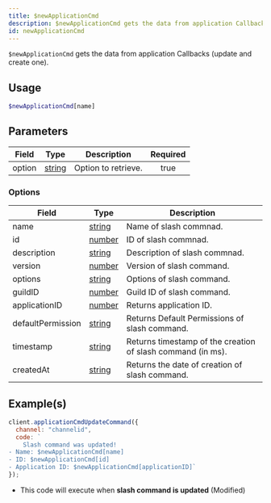 ```yaml
---
title: $newApplicationCmd
description: $newApplicationCmd gets the data from application Callbacks (update and create one).
id: newApplicationCmd
---
```


`$newApplicationCmd` gets the data from application Callbacks (update and create one).

## Usage

```php
$newApplicationCmd[name]
```

## Parameters

| Field  | Type                                                                                              | Description         | Required |
| ------ | ------------------------------------------------------------------------------------------------- | ------------------- | :------: |
| option | [string](https://developer.mozilla.org/en-US/docs/Web/JavaScript/Reference/Global_Objects/String) | Option to retrieve. |   true   |

### Options

| Field             | Type                                                                                              | Description                                                 |
| ----------------- | ------------------------------------------------------------------------------------------------- | ----------------------------------------------------------- |
| name              | [string](https://developer.mozilla.org/en-US/docs/Web/JavaScript/Reference/Global_Objects/String) | Name of slash commnad.                                      |
| id                | [number](https://developer.mozilla.org/en-US/docs/Web/JavaScript/Reference/Global_Objects/Number) | ID of slash commnad.                                        |
| description       | [string](https://developer.mozilla.org/en-US/docs/Web/JavaScript/Reference/Global_Objects/String) | Description of slash commnad.                               |
| version           | [number](https://developer.mozilla.org/en-US/docs/Web/JavaScript/Reference/Global_Objects/Number) | Version of slash command.                                   |
| options           | [string](https://developer.mozilla.org/en-US/docs/Web/JavaScript/Reference/Global_Objects/String) | Options of slash command.                                   |
| guildID           | [number](https://developer.mozilla.org/en-US/docs/Web/JavaScript/Reference/Global_Objects/Number) | Guild ID of slash command.                                  |
| applicationID     | [number](https://developer.mozilla.org/en-US/docs/Web/JavaScript/Reference/Global_Objects/Number) | Returns application ID.                                     |
| defaultPermission | [string](https://developer.mozilla.org/en-US/docs/Web/JavaScript/Reference/Global_Objects/String) | Returns Default Permissions of slash command.               |
| timestamp         | [string](https://developer.mozilla.org/en-US/docs/Web/JavaScript/Reference/Global_Objects/String) | Returns timestamp of the creation of slash command (in ms). |
| createdAt         | [string](https://developer.mozilla.org/en-US/docs/Web/JavaScript/Reference/Global_Objects/String) | Returns the date of creation of slash command.              |

## Example(s)

```js
client.applicationCmdUpdateCommand({
  channel: "channelid",
  code: `
    Slash command was updated!
- Name: $newApplicationCmd[name]
- ID: $newApplicationCmd[id]
- Application ID: $newApplicationCmd[applicationID]`
});
```

- This code will execute when **slash command is updated** (Modified)
